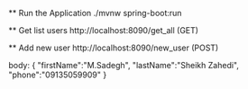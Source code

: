 ** Run the Application
./mvnw spring-boot:run

** Get list users
http://localhost:8090/get_all (GET)

** Add new user
http://localhost:8090/new_user (POST)

body:
{
    "firstName":"M.Sadegh",
    "lastName":"Sheikh Zahedi",
    "phone":"09135059909"
}
